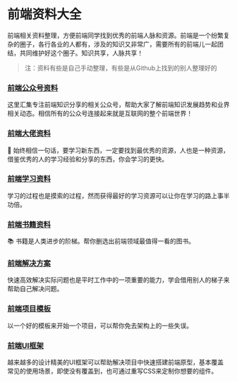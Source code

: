 # 前端资料大全

前端相关资料整理，方便前端同学找到优秀的前端人脉和资源。前端是一个纷繁复杂的圈子，各行各业的人都有，涉及的知识又非常广，需要所有的前端儿一起团结，共同维护好这个圈子。知识共享，人脉共享！


>注：资料有些是自己手动整理，有些是从Github上找到的别人整理好的

### [前端公众号资料](https://github.com/fantingsheng/front-end-wechat/blob/main/wechat.md)

这里汇集专注前端知识分享的相关公众号，帮助大家了解前端知识发展趋势和业界相关动态。相信所有的公众号连接起来就是互联网的整个前端世界！

### [前端大佬资料](https://github.com/fantingsheng/front-end-wechat/blob/main/dalao.md)

🧍‍ 始终相信一句话，要学习新东西，一定要找到最优秀的资源，人也是一种资源，借鉴优秀的人的学习经验和分享的东西，你会学习的更快。


### [前端学习资料](https://github.com/fantingsheng/front-end-wechat/blob/main/source.md)

学习的过程也是摸索的过程，然而获得最好的学习资源可以让你在学习的路上事半功倍。

### [前端书籍资料](https://github.com/fantingsheng/front-end-wechat/blob/main/book.md)

📚 书籍是人类进步的阶梯。帮你删选出前端领域最值得一看的图书。

### [前端解决方案](https://github.com/fantingsheng/front-end-wechat/blob/main/solve.md)

快速高效解决实际问题也是平时工作中的一项重要的能力，学会借用别人的梯子来帮助自己解决问题。

### [前端项目模板](https://github.com/fantingsheng/front-end-wechat/blob/main/boilerplate.md)

以一个好的模板来开始一个项目，可以帮你免去架构上的一些失误。

### [前端UI框架](https://github.com/fantingsheng/front-end-wechat/blob/main/uiframework.md)

越来越多的设计精美的UI框架可以帮助解决项目中快速搭建前端原型，基本覆盖常见的使用场景，即使没有覆盖到，也可通过重写CSS来定制你想要的组件。
